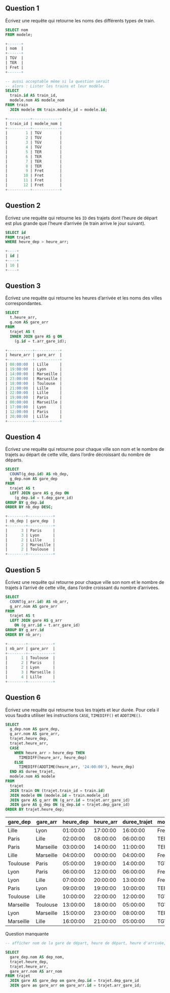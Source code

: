 ## Question 1

Écrivez une requête qui retourne les noms des différents types de train.

```sql
SELECT nom
FROM modele;

+------+
| nom  |
+------+
| TGV  |
| TER  |
| Fret |
+------+

-- aussi acceptable même si la question serait
-- alors : Lister les trains et leur modèle.
SELECT
  train.id AS train_id,
  modele.nom AS modele_nom
FROM train
  JOIN modele ON train.modele_id = modele.id;

+----------+------------+
| train_id | modele_nom |
+----------+------------+
|        1 | TGV        |
|        2 | TGV        |
|        3 | TGV        |
|        4 | TGV        |
|        5 | TER        |
|        6 | TER        |
|        7 | TER        |
|        8 | TER        |
|        9 | Fret       |
|       10 | Fret       |
|       11 | Fret       |
|       12 | Fret       |
+----------+------------+
```

## Question 2

Écrivez une requête qui retourne les `ID` des trajets dont l’heure de départ est plus grande que l’heure d’arrivée (le train arrive le jour suivant).

```sql
SELECT id
FROM trajet
WHERE heure_dep > heure_arr;

+----+
| id |
+----+
| 10 |
+----+
```

## Question 3

Écrivez une requête qui retourne les heures d’arrivée et les noms des villes correspondantes.

```sql
SELECT
  t.heure_arr,
  g.nom AS gare_arr
FROM
  trajet AS t
  INNER JOIN gare AS g ON
    (g.id = t.arr_gare_id);

+-----------+-----------+
| heure_arr | gare_arr  |
+-----------+-----------+
| 08:00:00  | Lille     |
| 19:00:00  | Lyon      |
| 14:00:00  | Marseille |
| 23:00:00  | Marseille |
| 18:00:00  | Toulouse  |
| 21:00:00  | Lille     |
| 22:00:00  | Lille     |
| 19:00:00  | Paris     |
| 00:00:00  | Marseille |
| 17:00:00  | Lyon      |
| 12:00:00  | Paris     |
| 20:00:00  | Lille     |
+-----------+-----------+
```

## Question 4

Écrivez une requête qui retourne pour chaque ville son nom et le nombre de trajets au départ de cette ville, dans l’ordre décroissant du nombre de départs.

```sql
SELECT
  COUNT(g_dep.id) AS nb_dep,
  g_dep.nom AS gare_dep
FROM
  trajet AS t
  LEFT JOIN gare AS g_dep ON
    (g_dep.id = t.dep_gare_id)
GROUP BY g_dep.id
ORDER BY nb_dep DESC;

+--------+-----------+
| nb_dep | gare_dep  |
+--------+-----------+
|      3 | Paris     |
|      3 | Lyon      |
|      2 | Lille     |
|      2 | Marseille |
|      2 | Toulouse  |
+--------+-----------+
```

## Question 5

Écrivez une requête qui retourne pour chaque ville son nom et le nombre de trajets à l’arrivé de cette ville, dans l’ordre croissant du nombre d’arrivées.

```sql
SELECT
  COUNT(g_arr.id) AS nb_arr,
  g_arr.nom AS gare_arr
FROM
  trajet AS t
  LEFT JOIN gare AS g_arr
    ON (g_arr.id = t.arr_gare_id)
GROUP BY g_arr.id
ORDER BY nb_arr;

+--------+-----------+
| nb_arr | gare_arr  |
+--------+-----------+
|      1 | Toulouse  |
|      2 | Paris     |
|      2 | Lyon      |
|      3 | Marseille |
|      4 | Lille     |
+--------+-----------+
```

## Question 6

Écrivez une requête qui retourne tous les trajets et leur durée. Pour cela il vous faudra utiliser les instructions `CASE`, `TIMEDIFF()` et `ADDTIME()`.

```sql
SELECT
  g_dep.nom AS gare_dep,
  g_arr.nom AS gare_arr,
  trajet.heure_dep,
  trajet.heure_arr,
  CASE
    WHEN heure_arr > heure_dep THEN
      TIMEDIFF(heure_arr, heure_dep)
    ELSE
      TIMEDIFF(ADDTIME(heure_arr, '24:00:00'), heure_dep)
  END AS duree_trajet,
  modele.nom AS modele
FROM
  trajet
  JOIN train ON (trajet.train_id = train.id)
  JOIN modele ON (modele.id = train.modele_id)
  JOIN gare AS g_arr ON (g_arr.id = trajet.arr_gare_id)
  JOIN gare AS g_dep ON (g_dep.id = trajet.dep_gare_id)
ORDER BY trajet.heure_dep;
```

| gare_dep  | gare_arr  | heure_dep | heure_arr | duree_trajet | modele |
| --------- | --------- | --------- | --------- | ------------ | ------ |
| Lille     | Lyon      | 01:00:00  | 17:00:00  | 16:00:00     | Fret   |
| Paris     | Lille     | 02:00:00  | 08:00:00  | 06:00:00     | TER    |
| Paris     | Marseille | 03:00:00  | 14:00:00  | 11:00:00     | TER    |
| Lille     | Marseille | 04:00:00  | 00:00:00  | 04:00:00     | Fret   |
| Toulouse  | Paris     | 05:00:00  | 19:00:00  | 14:00:00     | TGV    |
| Lyon      | Paris     | 06:00:00  | 12:00:00  | 06:00:00     | Fret   |
| Lyon      | Lille     | 07:00:00  | 20:00:00  | 13:00:00     | Fret   |
| Paris     | Lyon      | 09:00:00  | 19:00:00  | 10:00:00     | TER    |
| Toulouse  | Lille     | 10:00:00  | 22:00:00  | 12:00:00     | TGV    |
| Marseille | Toulouse  | 13:00:00  | 18:00:00  | 05:00:00     | TGV    |
| Lyon      | Marseille | 15:00:00  | 23:00:00  | 08:00:00     | TER    |
| Marseille | Lille     | 16:00:00  | 21:00:00  | 05:00:00     | TGV    |

Question manquante

```sql
-- afficher nom de la gare de départ, heure de départ, heure d'arrivée, gare d'arrivée

SELECT
  gare_dep.nom AS dep_nom,
  trajet.heure_dep,
  trajet.heure_arr,
  gare_arr.nom AS arr_nom
FROM trajet
  JOIN gare AS gare_dep on gare_dep.id = trajet.dep_gare_id
  JOIN gare as gare_arr on gare_arr.id = trajet.arr_gare_id;
```
